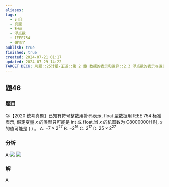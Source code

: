```yaml
---
aliases: 
tags:
  - 计组
  - 真题
  - 补码
  - 浮点数
  - IEEE754
  - 做错了
publish: true
finished: true
created: 2024-07-21 01:17
updated: 2024-07-29 14:22
TARGET DECK: 刷题::25计组-王道::第 2 章 数据的表示和运算::2.3 浮点数的表示与运算::题46
---
```

## 题46
### 题目
Q:【2020 统考真题】已知有符号整数用补码表示, float 型数据用 IEEE 754 标准表示, 假定变量 $x$ 的类型只可能是 int 或 float,当 $x$ 的机器数为 $\mathrm{C}{8000000}\mathrm{H}$ 时, $x$ 的值可能是 ( ) 。
A. $- 7 \times {2}^{27}$ B. $- {2}^{16}$ C. ${2}^{17}$ D. ${25} \times {2}^{27}$
### 分析
A:![](https://img.hwenyi.live/202407291423710.webp)
![](https://img.hwenyi.live/202407291423839.webp)
### 解
A
<!--ID: 1722237220022-->

